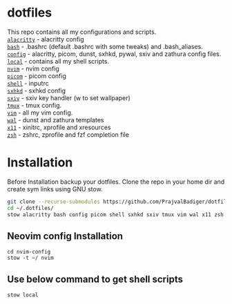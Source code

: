 # dotfiles

This repo contains all my configurations and scripts. <br>
[`alacritty`](/alacritty) - alacritty config <br>
[`bash`](/bash) - .bashrc (default .bashrc with some tweaks) and .bash_aliases. <br>
[`config`](/config) - alacritty, picom, dunst, sxhkd, pywal, sxiv and zathura config files. <br>
[`local`](/local) - contains all my shell scripts. <br>
[`nvim`](/nvim-config) - nvim config <br>
[`picom`](/picom) - picom config <br>
[`shell`](/shell) - inputrc <br>
[`sxhkd`](/sxhkd) - sxhkd config <br>
[`sxiv`](/sxiv) - sxiv key handler (w to set wallpaper) <br>
[`tmux`](/tmux) - tmux config. <br>
[`vim`](/vim) - all my vim config. <br>
[`wal`](/wal) - dunst and zathura templates <br>
[`x11`](/x11) - xinitrc, xprofile and xresources <br>
[`zsh`](/zsh) - zshrc, zprofile and fzf completion file <br>

# Installation

Before Installation backup your dotfiles. Clone the repo in your home dir and create sym links using GNU stow.

```bash
git clone --recurse-submodules https://github.com/PrajvalBadiger/dotfiles ~/.dotfiles/
cd ~/.dotfiles/
stow alacritty bash config picom shell sxhkd sxiv tmux vim wal x11 zsh
```

## Neovim config Installation
```
cd nvim-config
stow -t ~/ nvim
```

## Use below command to get shell scripts
```bash
stow local
```

